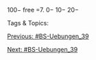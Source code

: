 100−
free =7.
0−
10−
20−

   Tags & Topics:
   

[Previous: #BS-Uebungen_39](BS-Uebungen_39.md)

[Next: #BS-Uebungen_39](BS-Uebungen_39.md)